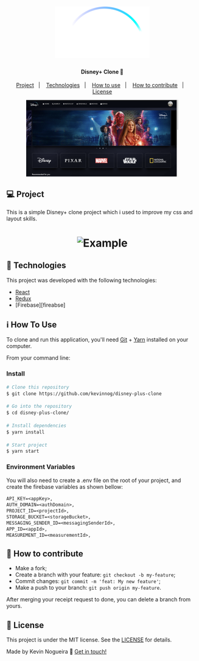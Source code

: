 <h1 align="center">
    <img alt="DisneyPlusClone" title="#DisneyPlusClone" src="public/images/logo.svg" width="250px" />
</h1>

<h4 align="center"> 
	Disney+ Clone 🚀 
</h4>

<p align="center">
  <a href="#-project">Project</a>&nbsp;&nbsp;&nbsp;|&nbsp;&nbsp;&nbsp;
  <a href="#rocket-Technologies">Technologies</a>&nbsp;&nbsp;&nbsp;|&nbsp;&nbsp;&nbsp;
  <a href="#-how-to-use">How to use</a>&nbsp;&nbsp;&nbsp;|&nbsp;&nbsp;&nbsp;
  <a href="#-how-to-contribute">How to contribute</a>&nbsp;&nbsp;&nbsp;|&nbsp;&nbsp;&nbsp;
  <a href="#memo-license">License</a>
</p>

<p align="center">
  <img alt="Moveit" src="public/images/cover.png" width="400px">
</p>

## 💻 Project

This is a simple Disney+ clone project which i used to improve my css and layout skills.

<h1 align="center">
    <img alt="Example" title="Example" src="git/capa.png" width="500px" />
</h1>

## :rocket: Technologies

This project was developed with the following technologies:

- [React][reactjs]
- [Redux][redux]
- [Firebase][fireabse]

## :information_source: How To Use

To clone and run this application, you'll need [Git](https://git-scm.com) + [Yarn][yarn] installed on your computer.

From your command line:

### Install

```bash
# Clone this repository
$ git clone https://github.com/kevinnog/disney-plus-clone

# Go into the repository
$ cd disney-plus-clone/

# Install dependencies
$ yarn install

# Start project
$ yarn start
```

### Environment Variables

You will also need to create a .env file on the root of your project, and create the firebase variables as shown bellow:

```env
API_KEY=<appKey>,
AUTH_DOMAIN=<authDomain>,
PROJECT_ID=<projectId>,
STORAGE_BUCKET=<storageBucket>,
MESSAGING_SENDER_ID=<messagingSenderId>,
APP_ID=<appId>,
MEASUREMENT_ID=<measurementId>,
```

## 🤔 How to contribute

- Make a fork;
- Create a branch with your feature: `git checkout -b my-feature`;
- Commit changes: `git commit -m 'feat: My new feature'`;
- Make a push to your branch: `git push origin my-feature`.

After merging your receipt request to done, you can delete a branch from yours.

## :memo: License

This project is under the MIT license. See the [LICENSE](https://github.com/kevinnog/disney-plus-clone/blob/master/LICENSE) for details.

Made by Kevin Nogueira :wave: [Get in touch!](https://www.linkedin.com/in/kevin-nogueira-costa-403536104/)

[redux]: https://expo.io/
[reactjs]: https://reactjs.org
[redux]: https://facebook.github.io/react-native/
[yarn]: https://yarnpkg.com/
